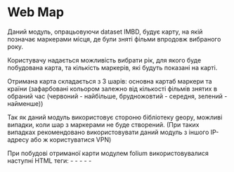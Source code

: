 Web Map
=====

Даний модуль, опрацьовуючи dataset IMBD, будує карту, на якій позначає маркерами місця, де були зняті фільми впродовж вибраного року.

Користувачу надається можливість вибрати рік, для якого буде побудована карта, та кількість маркерів, які будуть показані на карті.

Отримана карта складається з 3 шарів: основна картаб маркери та країни (зафарбовані кольором залежно від кількості фільмів знятих в обраний час (червоний - найбільше, брудножовтий - середня, зелений - найменше))

Так як даний модуль використовує стороню бібліотеку geopy, можливі випадки, коли шар з маркерами не буде створений. (При таких випадках рекомендовано використовувати даний модуль з іншого IP-адресу або ж користуватися VPN)

При побудові отриманої карти модулем folium використовувалися наступні HTML теги:
    <html> -
    <head> -
    <body> -
    <meta> -
    <link> -
    <style> -
    <script> -
    <div> -

Даний модуль дасть змогу швидко отримати візуалізовану інформація про місця, де найбільше розвивалася кіноіндустрія, в той чи інший проміжок часу

